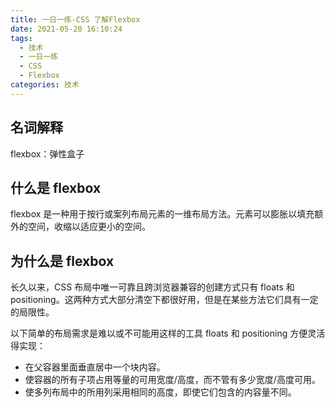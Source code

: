 ```yaml
---
title: 一日一练-CSS 了解Flexbox
date: 2021-05-20 16:10:24
tags:
  - 技术
  - 一日一练
  - CSS
  - Flexbox
categories: 技术
---
```



## 名词解释
flexbox：弹性盒子

## 什么是 flexbox
flexbox 是一种用于按行或案列布局元素的一维布局方法。元素可以膨胀以填充额外的空间，收缩以适应更小的空间。

<!--more-->

## 为什么是 flexbox
长久以来，CSS 布局中唯一可靠且跨浏览器兼容的创建方式只有 floats 和 positioning。这两种方式大部分清空下都很好用，但是在某些方法它们具有一定的局限性。

以下简单的布局需求是难以或不可能用这样的工具 floats  和 positioning 方便灵活得实现：

* 在父容器里面垂直居中一个块内容。
* 使容器的所有子项占用等量的可用宽度/高度，而不管有多少宽度/高度可用。
* 使多列布局中的所用列采用相同的高度，即使它们包含的内容量不同。